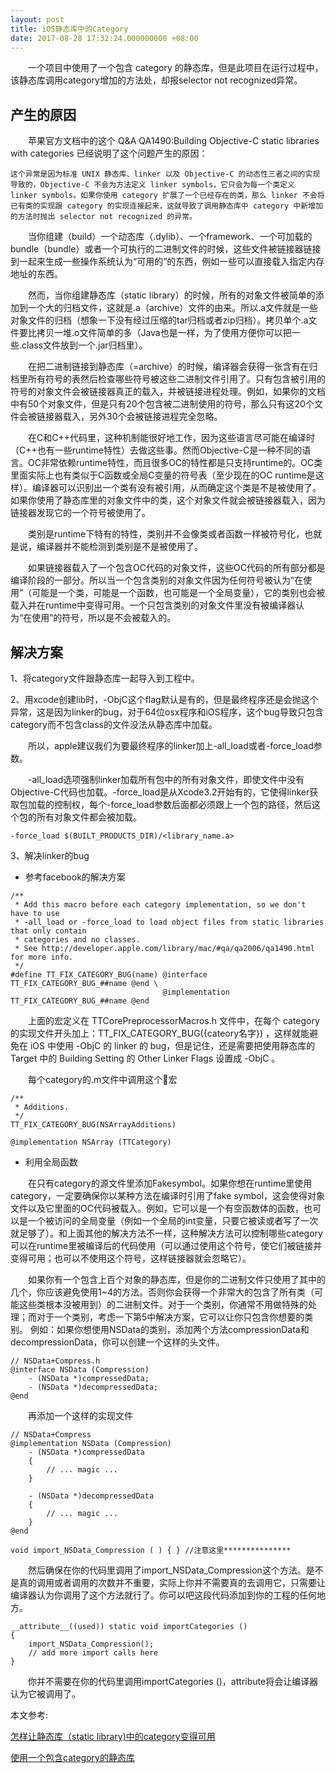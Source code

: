 ```yaml
---
layout: post
title: iOS静态库中的Category
date: 2017-08-28 17:32:24.000000000 +08:00
---
```



&emsp;&emsp;一个项目中使用了一个包含 category 的静态库，但是此项目在运行过程中，该静态库调用category增加的方法处，却报selector not recognized异常。

产生的原因
---

&emsp;&emsp;苹果官方文档中的这个 Q&A QA1490:Building Objective-C static libraries with categories 已经说明了这个问题产生的原因：

    这个异常是因为标准 UNIX 静态库、linker 以及 Objective-C 的动态性三者之间的实现导致的，Objective-C 不会为方法定义 linker symbols，它只会为每一个类定义 linker symbols。如果你使用 category 扩展了一个已经存在的类，那么 linker 不会将已有类的实现跟 category 的实现连接起来，这就导致了调用静态库中 category 中新增加的方法时抛出 selector not recognized 的异常。

&emsp;&emsp;当你组建（build）一个动态库（.dylib）、一个framework、一个可加载的bundle（bundle）或者一个可执行的二进制文件的时候，这些文件被链接器链接到一起来生成一些操作系统认为“可用的”的东西，例如一些可以直接载入指定内存地址的东西。
       
&emsp;&emsp;然而，当你组建静态库（static library）的时候，所有的对象文件被简单的添加到一个大的归档文件，这就是.a（archive）文件的由来。所以.a文件就是一些对象文件的归档（想象一下没有经过压缩的tar归档或者zip归档）。拷贝单个.a文件要比拷贝一堆.o文件简单的多（Java也是一样，为了使用方便你可以把一些.class文件放到一个.jar归档里）。
       
&emsp;&emsp;在把二进制链接到静态库（=archive）的时候，编译器会获得一张含有在归档里所有符号的表然后检查哪些符号被这些二进制文件引用了。只有包含被引用的符号的对象文件会被链接器真正的载入，并被链接进程处理。例如，如果你的文档中有50个对象文件，但是只有20个包含被二进制使用的符号，那么只有这20个文件会被链接器载入，另外30个会被链接进程完全忽略。
       
&emsp;&emsp;在C和C++代码里，这种机制能很好地工作，因为这些语言尽可能在编译时（C++也有一些runtime特性）去做这些事。然而Objective-C是一种不同的语言。OC非常依赖runtime特性，而且很多OC的特性都是只支持runtime的。OC类里面实际上也有类似于C函数或全局C变量的符号表（至少现在的OC runtime是这样）。编译器可以识别出一个类有没有被引用，从而确定这个类是不是被使用了。如果你使用了静态库里的对象文件中的类，这个对象文件就会被链接器载入，因为链接器发现它的一个符号被使用了。
       
&emsp;&emsp;类别是runtime下特有的特性，类别并不会像类或者函数一样被符号化，也就是说，编译器并不能检测到类别是不是被使用了。
       
&emsp;&emsp;如果链接器载入了一个包含OC代码的对象文件，这些OC代码的所有部分都是编译阶段的一部分。所以当一个包含类别的对象文件因为任何符号被认为“在使用”（可能是一个类，可能是一个函数，也可能是一个全局变量），它的类别也会被载入并在runtime中变得可用。一个只包含类别的对象文件里没有被编译器认为“在使用”的符号，所以是不会被载入的。

解决方案
---
1、将category文件跟静态库一起导入到工程中。

2、用xcode创建lib时，-ObjC这个flag默认是有的，但是最终程序还是会抛这个异常，这是因为linker的bug，对于64位osx程序和iOS程序，这个bug导致只包含category而不包含class的文件没法从静态库中加载。

&emsp;&emsp;所以，apple建议我们为要最终程序的linker加上-all_load或者-force_load参数。

&emsp;&emsp;-all_load选项强制linker加载所有包中的所有对象文件，即使文件中没有Objective-C代码也加载。-force_load是从Xcode3.2开始有的，它使得linker获取包加载的控制权，每个-force_load参数后面都必须跟上一个包的路径，然后这个包的所有对象文件都会被加载。
```objc
-force_load $(BUILT_PRODUCTS_DIR)/<library_name.a>
```
3、解决linker的bug

* 参考facebook的解决方案
```objc
/**
 * Add this macro before each category implementation, so we don't have to use
 * -all_load or -force_load to load object files from static libraries that only contain
 * categories and no classes.
 * See http://developer.apple.com/library/mac/#qa/qa2006/qa1490.html for more info.
 */
#define TT_FIX_CATEGORY_BUG(name) @interface TT_FIX_CATEGORY_BUG_##name @end \
                                  @implementation TT_FIX_CATEGORY_BUG_##name @end

```
&emsp;&emsp;上面的宏定义在 TTCorePreprocessorMacros.h 文件中，在每个 category 的实现文件开头加上：TT_FIX_CATEGORY_BUG({cateory名字}) ，这样就能避免在 iOS 中使用 -ObjC 的 linker 的 bug，但是记住，还是需要把使用静态库的 Target 中的 Building Setting 的 Other Linker Flags 设置成 -ObjC 。

&emsp;&emsp;每个category的.m文件中调用这个宏
```objc
/**
 * Additions.
 */
TT_FIX_CATEGORY_BUG(NSArrayAdditions)

@implementation NSArray (TTCategory)

```

* 利用全局函数

&emsp;&emsp;在只有category的源文件里添加Fakesymbol。如果你想在runtime里使用category，一定要确保你以某种方法在编译时引用了fake symbol，这会使得对象文件以及它里面的OC代码被载入。例如，它可以是一个有空函数体的函数，也可以是一个被访问的全局变量（例如一个全局的int变量，只要它被读或者写了一次就足够了）。和上面其他的解决方法不一样，这种解决方法可以控制哪些category可以在runtime里被编译后的代码使用（可以通过使用这个符号，使它们被链接并变得可用；也可以不使用这个符号，这样链接器就会忽略它）。
 
&emsp;&emsp;如果你有一个包含上百个对象的静态库，但是你的二进制文件只使用了其中的几个，你应该避免使用1~4的方法。否则你会获得一个非常大的包含了所有类（可能这些类根本没被用到）的二进制文件。对于一个类别，你通常不用做特殊的处理；而对于一个类别，考虑一下第5中解决方案，它可以让你只包含你想要的类别。
例如：如果你想使用NSData的类别，添加两个方法compressionData和decompressionData，你可以创建一个这样的头文件。
```objc
// NSData+Compress.h  
@interface NSData (Compression)  
    - (NSData *)compressedData;  
    - (NSData *)decompressedData;  
@end  
```
&emsp;&emsp;再添加一个这样的实现文件
```objc
// NSData+Compress  
@implementation NSData (Compression)  
    - (NSData *)compressedData   
    {  
        // ... magic ...  
    }  
   
    - (NSData *)decompressedData  
    {  
        // ... magic ...  
    }  
@end  
   
void import_NSData_Compression ( ) { } //注意这里***************  
```
&emsp;&emsp;然后确保在你的代码里调用了import_NSData_Compression这个方法。是不是真的调用或者调用的次数并不重要，实际上你并不需要真的去调用它，只需要让编译器认为你调用了这个方法就行了。你可以吧这段代码添加到你的工程的任何地方。
```objc
__attribute__((used)) static void importCategories ()  
{  
    import_NSData_Compression();  
    // add more import calls here  
}  
```
&emsp;&emsp;你并不需要在你的代码里调用importCategories ()，attribute将会让编译器认为它被调用了。

本文参考:

[怎样让静态库（static library)中的category变得可用](http://blog.csdn.net/sonnefish/article/details/49950825)

[使用一个包含category的静态库](http://zhenby.com/blog/2012/08/13/zai-jing-tai-ku-zhong-shi-yong-category/)